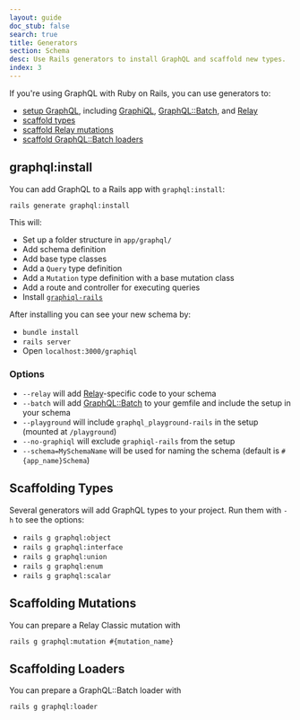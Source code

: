 ```yaml
---
layout: guide
doc_stub: false
search: true
title: Generators
section: Schema
desc: Use Rails generators to install GraphQL and scaffold new types.
index: 3
---
```


If you're using GraphQL with Ruby on Rails, you can use generators to:

- [setup GraphQL](#graphqlinstall), including [GraphiQL](https://github.com/graphql/graphiql), [GraphQL::Batch](https://github.com/Shopify/graphql-batch), and [Relay](https://facebook.github.io/relay/)
- [scaffold types](#scaffolding-types)
- [scaffold Relay mutations](#scaffolding-mutations)
- [scaffold GraphQL::Batch loaders](#scaffolding-loaders)

## graphql:install

You can add GraphQL to a Rails app with `graphql:install`:

```
rails generate graphql:install
```

This will:

- Set up a folder structure in `app/graphql/`
- Add schema definition
- Add base type classes
- Add a `Query` type definition
- Add a `Mutation` type definition with a base mutation class
- Add a route and controller for executing queries
- Install [`graphiql-rails`](https://github.com/rmosolgo/graphiql-rails)

After installing you can see your new schema by:

- `bundle install`
- `rails server`
- Open `localhost:3000/graphiql`

### Options

- `--relay` will add [Relay](https://facebook.github.io/relay/)-specific code to your schema
- `--batch` will add [GraphQL::Batch](https://github.com/Shopify/graphql-batch) to your gemfile and include the setup in your schema
- `--playground` will include `graphql_playground-rails` in the setup (mounted at `/playground`)
- `--no-graphiql` will exclude `graphiql-rails` from the setup
- `--schema=MySchemaName` will be used for naming the schema (default is `#{app_name}Schema`)

## Scaffolding Types

Several generators will add GraphQL types to your project. Run them with `-h` to see the options:

- `rails g graphql:object`
- `rails g graphql:interface`
- `rails g graphql:union`
- `rails g graphql:enum`
- `rails g graphql:scalar`

## Scaffolding Mutations

You can prepare a Relay Classic mutation with

```
rails g graphql:mutation #{mutation_name}
```

## Scaffolding Loaders

You can prepare a GraphQL::Batch loader with

```
rails g graphql:loader
```
